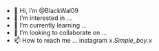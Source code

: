 - 👋 Hi, I’m @BlackWal09
- 👀 I’m interested in ...
- 🌱 I’m currently learning ...
- 💞️ I’m looking to collaborate on ...
- 📫 How to reach me ... instagram x._Simple_boy_.x



<!---
BlackWal09/BlackWal09 is a ✨ special ✨ repository because its `README.md` (this file) appears on your GitHub profile.
You can click the Preview link to take a look at your changes.
--->
